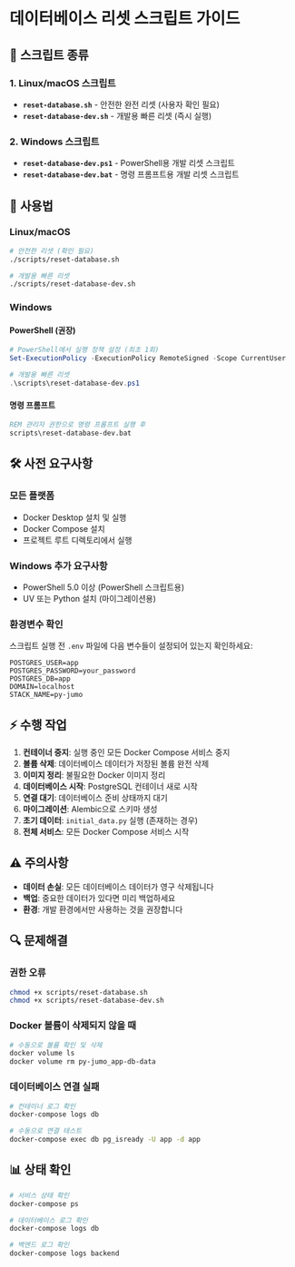 # 데이터베이스 리셋 스크립트 가이드

## 🔧 스크립트 종류

### 1. Linux/macOS 스크립트

- **`reset-database.sh`** - 안전한 완전 리셋 (사용자 확인 필요)
- **`reset-database-dev.sh`** - 개발용 빠른 리셋 (즉시 실행)

### 2. Windows 스크립트

- **`reset-database-dev.ps1`** - PowerShell용 개발 리셋 스크립트
- **`reset-database-dev.bat`** - 명령 프롬프트용 개발 리셋 스크립트

## 🚀 사용법

### Linux/macOS

```bash
# 안전한 리셋 (확인 필요)
./scripts/reset-database.sh

# 개발용 빠른 리셋
./scripts/reset-database-dev.sh
```

### Windows

#### PowerShell (권장)

```powershell
# PowerShell에서 실행 정책 설정 (최초 1회)
Set-ExecutionPolicy -ExecutionPolicy RemoteSigned -Scope CurrentUser

# 개발용 빠른 리셋
.\scripts\reset-database-dev.ps1
```

#### 명령 프롬프트

```cmd
REM 관리자 권한으로 명령 프롬프트 실행 후
scripts\reset-database-dev.bat
```

## 🛠️ 사전 요구사항

### 모든 플랫폼

- Docker Desktop 설치 및 실행
- Docker Compose 설치
- 프로젝트 루트 디렉토리에서 실행

### Windows 추가 요구사항

- PowerShell 5.0 이상 (PowerShell 스크립트용)
- UV 또는 Python 설치 (마이그레이션용)

### 환경변수 확인

스크립트 실행 전 `.env` 파일에 다음 변수들이 설정되어 있는지 확인하세요:

```env
POSTGRES_USER=app
POSTGRES_PASSWORD=your_password
POSTGRES_DB=app
DOMAIN=localhost
STACK_NAME=py-jumo
```

## ⚡ 수행 작업

1. **컨테이너 중지**: 실행 중인 모든 Docker Compose 서비스 중지
2. **볼륨 삭제**: 데이터베이스 데이터가 저장된 볼륨 완전 삭제
3. **이미지 정리**: 불필요한 Docker 이미지 정리
4. **데이터베이스 시작**: PostgreSQL 컨테이너 새로 시작
5. **연결 대기**: 데이터베이스 준비 상태까지 대기
6. **마이그레이션**: Alembic으로 스키마 생성
7. **초기 데이터**: `initial_data.py` 실행 (존재하는 경우)
8. **전체 서비스**: 모든 Docker Compose 서비스 시작

## ⚠️ 주의사항

- **데이터 손실**: 모든 데이터베이스 데이터가 영구 삭제됩니다
- **백업**: 중요한 데이터가 있다면 미리 백업하세요
- **환경**: 개발 환경에서만 사용하는 것을 권장합니다

## 🔍 문제해결

### 권한 오류

```bash
chmod +x scripts/reset-database.sh
chmod +x scripts/reset-database-dev.sh
```

### Docker 볼륨이 삭제되지 않을 때

```bash
# 수동으로 볼륨 확인 및 삭제
docker volume ls
docker volume rm py-jumo_app-db-data
```

### 데이터베이스 연결 실패

```bash
# 컨테이너 로그 확인
docker-compose logs db

# 수동으로 연결 테스트
docker-compose exec db pg_isready -U app -d app
```

## 📊 상태 확인

```bash
# 서비스 상태 확인
docker-compose ps

# 데이터베이스 로그 확인
docker-compose logs db

# 백엔드 로그 확인
docker-compose logs backend
```
